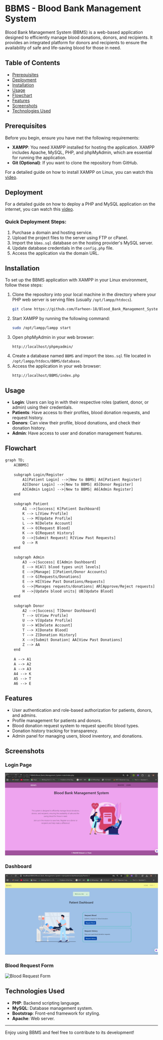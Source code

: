 # BBMS - Blood Bank Management System

Blood Bank Management System (BBMS) is a web-based application designed to efficiently manage blood donations, donors, and recipients. It provides an integrated platform for donors and recipients to ensure the availability of safe and life-saving blood for those in need.

## Table of Contents
- [Prerequisites](#prerequisites)
- [Deployment](#deployment)
- [Installation](#installation)
- [Usage](#usage)
- [Flowchart](#flowchart)
- [Features](#features)
- [Screenshots](#screenshots)
- [Technologies Used](#technologies-used)

## Prerequisites

Before you begin, ensure you have met the following requirements:

- **XAMPP**: You need XAMPP installed for hosting the application. XAMPP includes Apache, MySQL, PHP, and phpMyAdmin, which are essential for running the application.
- **Git (Optional)**: If you want to clone the repository from GitHub.

For a detailed guide on how to install XAMPP on Linux, you can watch this [video](https://www.youtube.com/watch?v=XoKUkdmfTZQ).

## Deployment

For a detailed guide on how to deploy a PHP and MySQL application on the internet, you can watch this [video](https://youtu.be/IbUmbYKY_Q4?si=1Od8XSaNmLZ8CRiY).

### Quick Deployment Steps:
1. Purchase a domain and hosting service.
2. Upload the project files to the server using FTP or cPanel.
3. Import the `bbms.sql` database on the hosting provider's MySQL server.
4. Update database credentials in the `config.php` file.
5. Access the application via the domain URL.

## Installation

To set up the BBMS application with XAMPP in your Linux environment, follow these steps:

1. Clone the repository into your local machine in the directory where your PHP web server is serving files (usually `/opt/lampp/htdocs`).
   ```bash
   git clone https://github.com/Farheen-18/Blood_Bank_Management_System
   ```
2. Start XAMPP by running the following command:
   ```bash
   sudo /opt/lampp/lampp start
   ```
3. Open phpMyAdmin in your web browser:
   ```
   http://localhost/phpmyadmin/
   ```
4. Create a database named `BBMS` and import the `bbms.sql` file located in `/opt/lampp/htdocs/BBMS/database`.
5. Access the application in your web browser:
   ```
   http://localhost/BBMS/index.php
   ```

## Usage

- **Login**: Users can log in with their respective roles (patient, donor, or admin) using their credentials.
- **Patients**: Have access to their profiles, blood donation requests, and request history.
- **Donors**: Can view their profile, blood donations, and check their donation history.
- **Admin**: Have access to user and donation management features.

## Flowchart

```mermaid
graph TD;
    A[BBMS]
    
    subgraph Login/Register
        A1[Patient Login] -->|New to BBMS| A4[Patient Register]
        A2[Donor Login] -->|New to BBMS| A5[Donor Register]
        A3[Admin Login] -->|New to BBMS| A6[Admin Register]
    end
    
    subgraph Patient
        A1 -->|Success| K[Patient Dashboard]
        K --> L[View Profile]
        L --> M[Update Profile]
        L --> N[Delete Account]
        K --> O[Request Blood]
        K --> Q[Request History]
        O -->|Submit Request| R[View Past Requests]
        Q --> R
    end
    
    subgraph Admin
        A3 -->|Success| E[Admin Dashboard]
        E --> H[All blood types unit levels]
        E -->|Manage| I[Patient/Donor Accounts]
        E --> G[Requests/Donations]
        E --> HI[View Past Donations/Requests]
        G -->|Manages requests/donations| AR[Approve/Reject requests]
        H -->|Update blood units| UB[Update Blood]
    end
    
    subgraph Donor
        A2 -->|Success| T[Donor Dashboard]
        T --> U[View Profile]
        U --> V[Update Profile]
        U --> W[Delete Account]
        T --> X[Donate Blood]
        T --> Z[Donation History]
        X -->|Submit Donation| AA[View Past Donations]
        Z --> AA
    end
    
    A --> A1
    A --> A2
    A --> A3
    A4 --> K
    A5 --> T
    A6 --> E
```

## Features

- User authentication and role-based authorization for patients, donors, and admins.
- Profile management for patients and donors.
- Blood donation request system to request specific blood types.
- Donation history tracking for transparency.
- Admin panel for managing users, blood inventory, and donations.

## Screenshots

### Login Page
![Login Page](https://github.com/Farheen-18/Blood_Bank_Management_System/blob/main/images/IMG-20250331-WA0015.jpg)

### Dashboard
![Dashboard](https://github.com/Farheen-18/Blood_Bank_Management_System/blob/main/images/IMG-20250331-WA0020.jpg)

### Blood Request Form
![Blood Request Form](IMG-20250331-WA0021.jpg)

## Technologies Used

- **PHP**: Backend scripting language.
- **MySQL**: Database management system.
- **Bootstrap**: Front-end framework for styling.
- **Apache**: Web server.

---

Enjoy using BBMS and feel free to contribute to its development!


